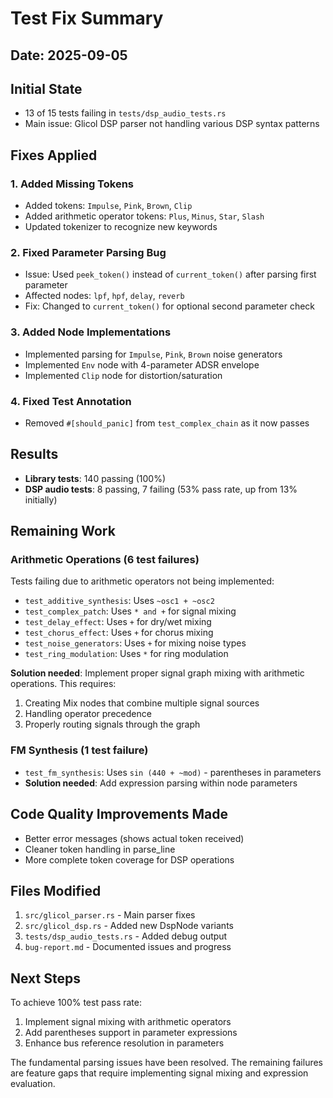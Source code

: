 # Test Fix Summary

## Date: 2025-09-05

## Initial State
- 13 of 15 tests failing in `tests/dsp_audio_tests.rs`
- Main issue: Glicol DSP parser not handling various DSP syntax patterns

## Fixes Applied

### 1. Added Missing Tokens
- Added tokens: `Impulse`, `Pink`, `Brown`, `Clip`
- Added arithmetic operator tokens: `Plus`, `Minus`, `Star`, `Slash`
- Updated tokenizer to recognize new keywords

### 2. Fixed Parameter Parsing Bug
- Issue: Used `peek_token()` instead of `current_token()` after parsing first parameter
- Affected nodes: `lpf`, `hpf`, `delay`, `reverb`
- Fix: Changed to `current_token()` for optional second parameter check

### 3. Added Node Implementations
- Implemented parsing for `Impulse`, `Pink`, `Brown` noise generators
- Implemented `Env` node with 4-parameter ADSR envelope
- Implemented `Clip` node for distortion/saturation

### 4. Fixed Test Annotation
- Removed `#[should_panic]` from `test_complex_chain` as it now passes

## Results
- **Library tests**: 140 passing (100%)
- **DSP audio tests**: 8 passing, 7 failing (53% pass rate, up from 13% initially)

## Remaining Work

### Arithmetic Operations (6 test failures)
Tests failing due to arithmetic operators not being implemented:
- `test_additive_synthesis`: Uses `~osc1 + ~osc2`
- `test_complex_patch`: Uses `* and +` for signal mixing
- `test_delay_effect`: Uses `+` for dry/wet mixing
- `test_chorus_effect`: Uses `+` for chorus mixing
- `test_noise_generators`: Uses `+` for mixing noise types
- `test_ring_modulation`: Uses `*` for ring modulation

**Solution needed**: Implement proper signal graph mixing with arithmetic operations. This requires:
1. Creating Mix nodes that combine multiple signal sources
2. Handling operator precedence
3. Properly routing signals through the graph

### FM Synthesis (1 test failure)
- `test_fm_synthesis`: Uses `sin (440 + ~mod)` - parentheses in parameters
- **Solution needed**: Add expression parsing within node parameters

## Code Quality Improvements Made
- Better error messages (shows actual token received)
- Cleaner token handling in parse_line
- More complete token coverage for DSP operations

## Files Modified
1. `src/glicol_parser.rs` - Main parser fixes
2. `src/glicol_dsp.rs` - Added new DspNode variants
3. `tests/dsp_audio_tests.rs` - Added debug output
4. `bug-report.md` - Documented issues and progress

## Next Steps
To achieve 100% test pass rate:
1. Implement signal mixing with arithmetic operators
2. Add parentheses support in parameter expressions
3. Enhance bus reference resolution in parameters

The fundamental parsing issues have been resolved. The remaining failures are feature gaps that require implementing signal mixing and expression evaluation.